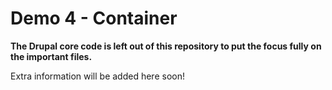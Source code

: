 # Demo 4 - Container

**The Drupal core code is left out of this repository to put the focus fully on the important files.**

Extra information will be added here soon!